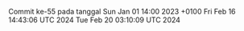 Commit ke-55 pada tanggal Sun Jan 01 14:00 2023 +0100
Fri Feb 16 14:43:06 UTC 2024
Tue Feb 20 03:10:09 UTC 2024
